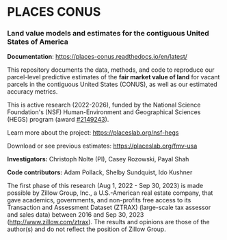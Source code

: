 # PLACES CONUS
### Land value models and estimates for the contiguous United States of America

**Documentation**: https://places-conus.readthedocs.io/en/latest/

This repository documents the data, methods, and code to reproduce our parcel-level predictive estimates of the **fair market value of land** for vacant parcels in the contiguous United States (CONUS), as well as our estimated accuracy metrics.

This is active research (2022-2026), funded by the National Science Foundation's (NSF) Human-Environment and Geographical Sciences (HEGS) program (award [#2149243](https://www.nsf.gov/awardsearch/showAward?AWD_ID=2149243)).

Learn more about the project: https://placeslab.org/nsf-hegs

Download or see previous estimates: https://placeslab.org/fmv-usa

**Investigators:** Christoph Nolte (PI), Casey Rozowski, Payal Shah

**Code contributors:** Adam Pollack, Shelby Sundquist, Ido Kushner

The first phase of this research (Aug 1, 2022 - Sep 30, 2023) is made possible by Zillow Group, Inc., a U.S.-American real estate company, that gave academics, governments, and non-profits free access to its Transaction and Assessment Dataset (ZTRAX) (large-scale tax assessor and sales data) between 2016 and Sep 30, 2023 (http://www.zillow.com/ztrax). The results and opinions are those of the author(s) and do not reflect the position of Zillow Group.
